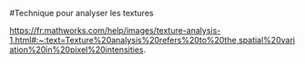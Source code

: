 #Technique pour analyser les textures

https://fr.mathworks.com/help/images/texture-analysis-1.html#:~:text=Texture%20analysis%20refers%20to%20the,spatial%20variation%20in%20pixel%20intensities.
